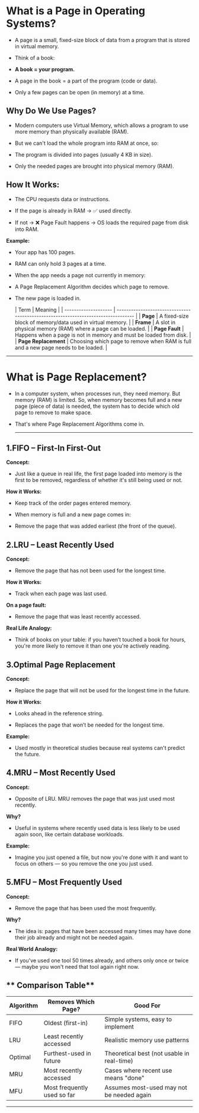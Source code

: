 # **What is a Page in Operating Systems?**

- A page is a small, fixed-size block of data from a program that is stored in virtual memory.

- Think of a book:
- **A book = your program.**

- A page in the book = a part of the program (code or data).

- Only a few pages can be open (in memory) at a time.

## **Why Do We Use Pages?**
- Modern computers use Virtual Memory, which allows a program to use more memory than physically available (RAM).

- But we can't load the whole program into RAM at once, so:

- The program is divided into pages (usually 4 KB in size).

- Only the needed pages are brought into physical memory (RAM).

## **How It Works:**
- The CPU requests data or instructions.

- If the page is already in RAM → ✅ used directly.

- If not → ❌ Page Fault happens → OS loads the required page from disk into RAM.

**Example:**
- Your app has 100 pages.

- RAM can only hold 3 pages at a time.

- When the app needs a page not currently in memory:

- A Page Replacement Algorithm decides which page to remove.

- The new page is loaded in.

  | Term                 | Meaning                                                                           |
| -------------------- | --------------------------------------------------------------------------------- |
| **Page**             | A fixed-size block of memory/data used in virtual memory.                         |
| **Frame**            | A slot in physical memory (RAM) where a page can be loaded.                       |
| **Page Fault**       | Happens when a page is not in memory and must be loaded from disk.                |
| **Page Replacement** | Choosing which page to remove when RAM is full and a new page needs to be loaded. |

---

# **What is Page Replacement?**
- In a computer system, when processes run, they need memory. But memory (RAM) is limited. So, when memory becomes full and a new page (piece of data) is needed, the system has to decide which old page to remove to make space.

- That's where Page Replacement Algorithms come in.

  ---

## **1.FIFO – First-In First-Out**
**Concept:**
- Just like a queue in real life, the first page loaded into memory is the first to be removed, regardless of whether it's still being used or not.

**How it Works:**
- Keep track of the order pages entered memory.

- When memory is full and a new page comes in:

- Remove the page that was added earliest (the front of the queue).

## **2.LRU – Least Recently Used**
**Concept:**
- Remove the page that has not been used for the longest time.

**How it Works:**
- Track when each page was last used.

**On a page fault:**

- Remove the page that was least recently accessed.

**Real Life Analogy:**
- Think of books on your table: if you haven’t touched a book for hours, you're more likely to remove it than one you're actively reading.

## **3.Optimal Page Replacement**
**Concept:**
- Replace the page that will not be used for the longest time in the future.

**How it Works:**
- Looks ahead in the reference string.

- Replaces the page that won’t be needed for the longest time.

**Example:**
- Used mostly in theoretical studies because real systems can't predict the future.

## **4.MRU – Most Recently Used**
**Concept:**
- Opposite of LRU. MRU removes the page that was just used most recently.

**Why?**
- Useful in systems where recently used data is less likely to be used again soon, like certain database workloads.

**Example:**
- Imagine you just opened a file, but now you're done with it and want to focus on others — so you remove the one you just used.

## **5.MFU – Most Frequently Used**
**Concept:**
- Remove the page that has been used the most frequently.

**Why?**
- The idea is: pages that have been accessed many times may have done their job already and might not be needed again.

**Real World Analogy:**
- If you've used one tool 50 times already, and others only once or twice — maybe you won't need that tool again right now.

## ** Comparison Table**

| Algorithm | Removes Which Page?         | Good For                                   |
| --------- | --------------------------- | ------------------------------------------ |
| FIFO      | Oldest (first-in)           | Simple systems, easy to implement          |
| LRU       | Least recently accessed     | Realistic memory use patterns              |
| Optimal   | Furthest-used in future     | Theoretical best (not usable in real-time) |
| MRU       | Most recently accessed      | Cases where recent use means "done"        |
| MFU       | Most frequently used so far | Assumes most-used may not be needed again  |

---
